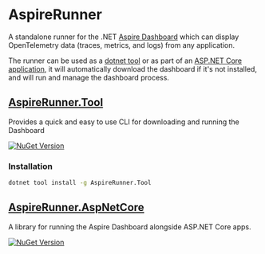 ﻿# AspireRunner

A standalone runner for the .NET [Aspire Dashboard](https://learn.microsoft.com/en-us/dotnet/aspire/fundamentals/dashboard/standalone) which can display OpenTelemetry data (traces,
metrics, and logs) from any application.

The runner can be used as a [dotnet tool](./src/AspireRunner.Tool/README.md) or as part of an [ASP.NET Core application](./src/AspireRunner.AspNetCore/README.md), it will
automatically download the dashboard if it's not installed, and will run and manage the dashboard process.

## [AspireRunner.Tool](./src/AspireRunner.Tool/README.md)

Provides a quick and easy to use CLI for downloading and running the Dashboard

[![NuGet Version](https://img.shields.io/nuget/vpre/AspireRunner.Tool?style=flat&logo=nuget&color=%230078d4&link=https%3A%2F%2Fwww.nuget.org%2Fpackages%2FAspireRunner.Tool)](https://www.nuget.org/packages/AspireRunner.Tool)

### Installation

```bash
dotnet tool install -g AspireRunner.Tool
```

## [AspireRunner.AspNetCore](./src/AspireRunner.AspNetCore/README.md)

A library for running the Aspire Dashboard alongside ASP.NET Core apps.

[![NuGet Version](https://img.shields.io/nuget/vpre/AspireRunner.AspNetCore?style=flat&logo=nuget&color=%230078d4&link=https%3A%2F%2Fwww.nuget.org%2Fpackages%2FAspireRunner.AspNetCore)](https://www.nuget.org/packages/AspireRunner.AspNetCore)

